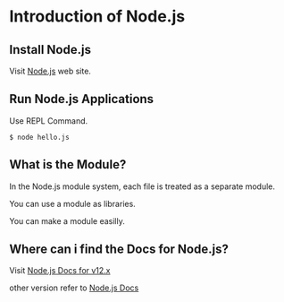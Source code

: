 # Introduction of Node.js
## Install Node.js
Visit [Node.js](https://nodejs.org/) web site.

## Run Node.js Applications
Use REPL Command.
```
$ node hello.js
```
## What is the Module?
In the Node.js module system, each file is treated as a separate module.

You can use a module as libraries.

You can make a module easilly.

## Where can i find the Docs for Node.js?
Visit [Node.js Docs for v12.x](https://nodejs.org/dist/latest-v12.x/docs/api/)

other version refer to [Node.js Docs](https://nodejs.org/en/docs/)